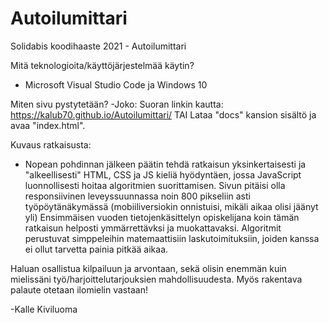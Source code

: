 # Autoilumittari
Solidabis koodihaaste 2021 - Autoilumittari


Mitä teknologioita/käyttöjärjestelmää käytin?
- Microsoft Visual Studio Code ja Windows 10

Miten sivu pystytetään?
-Joko:
  Suoran linkin kautta: https://kalub70.github.io/Autoilumittari/
  TAI
  Lataa "docs" kansion sisältö ja avaa "index.html".
  
Kuvaus ratkaisusta:
- Nopean pohdinnan jälkeen päätin tehdä ratkaisun yksinkertaisesti ja "alkeellisesti" HTML, CSS ja JS kieliä hyödyntäen, jossa JavaScript luonnollisesti hoitaa algoritmien suorittamisen. Sivun pitäisi olla responsiivinen leveyssuunnassa noin 800 pikseliin asti työpöytänäkymässä (mobiiliversiokin onnistuisi, mikäli aikaa olisi jäänyt yli) Ensimmäisen vuoden tietojenkäsittelyn opiskelijana koin tämän ratkaisun helposti ymmärrettävksi ja muokattavaksi. Algoritmit perustuvat simppeleihin matemaattisiin laskutoimituksiin, joiden kanssa ei ollut tarvetta painia pitkää aikaa.

Haluan osallistua kilpailuun ja arvontaan, sekä olisin enemmän kuin mielissäni työ/harjoittelutarjouksien mahdollisuudesta. Myös rakentava palaute otetaan ilomielin vastaan!

-Kalle Kiviluoma
